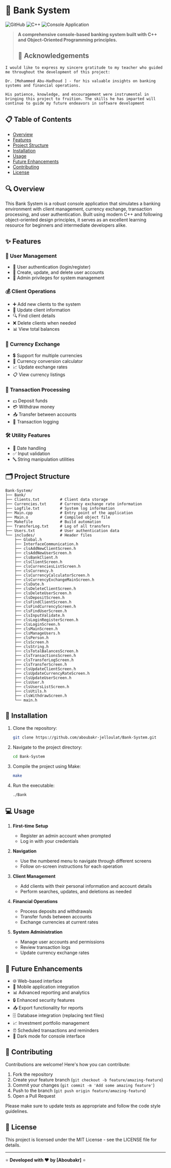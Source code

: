 # 🏦 Bank System

![GitHub](https://img.shields.io/badge/license-MIT-blue)
![C++](https://img.shields.io/badge/C%2B%2B-00599C?style=flat&logo=c%2B%2B&logoColor=white)
![Console Application](https://img.shields.io/badge/Console-Application-brightgreen)

> **A comprehensive console-based banking system built with C++ and Object-Oriented Programming principles.**
>
> ## 🙏 Acknowledgements
```
I would like to express my sincere gratitude to my teacher who guided me throughout the development of this project:

Dr. [Mohammed Abu-Hadhoud ] - for his valuable insights on banking systems and financial operations.

His patience, knowledge, and encouragement were instrumental in bringing this project to fruition. The skills he has imparted will continue to guide my future endeavors in software development
```

## 📋 Table of Contents

- [Overview](#overview)
- [Features](#features)
- [Project Structure](#project-structure)
- [Installation](#installation)
- [Usage](#usage)
- [Future Enhancements](#future-enhancements)
- [Contributing](#contributing)
- [License](#license)

## 🔍 Overview

This Bank System is a robust console application that simulates a banking environment with client management, currency exchange, transaction processing, and user authentication. Built using modern C++ and following object-oriented design principles, it serves as an excellent learning resource for beginners and intermediate developers alike.

## ✨ Features

### 👥 User Management
- 🔐 User authentication (login/register)
- 👤 Create, update, and delete user accounts
- 👮 Admin privileges for system management

### 💰 Client Operations
- ➕ Add new clients to the system
- 🔄 Update client information
- 🔍 Find client details
- ❌ Delete clients when needed
- 📊 View total balances

### 💱 Currency Exchange
- 💲 Support for multiple currencies
- 🧮 Currency conversion calculator
- 📈 Update exchange rates
- 📋 View currency listings

### 💸 Transaction Processing
- 💵 Deposit funds
- 💳 Withdraw money
- 📤 Transfer between accounts
- 📝 Transaction logging

### 🛠️ Utility Features
- 📅 Date handling
- ✅ Input validation
- 🔤 String manipulation utilities

## 🗂️ Project Structure

```
Bank-System/
├── Bank/
├── Clients.txt         # Client data storage
├── Currencies.txt      # Currency exchange rate information
├── Logfile.txt         # System log information
├── Main.cpp            # Entry point of the application
├── Main.o              # Compiled object file
├── Makefile            # Build automation
├── TransferLog.txt     # Log of all transfers
├── Users.txt           # User authentication data
└── includes/           # Header files
    ├── Global.h
    ├── InterfaceCommunication.h
    ├── clsAddNewClientScreen.h
    ├── clsAddNewUserScreen.h
    ├── clsBankClient.h
    ├── clsClientScreen.h
    ├── clsCurrenciesListScreen.h
    ├── clsCurrency.h
    ├── clsCurrencyCalculatorScreen.h
    ├── clsCurrencyExchangeMainScreen.h
    ├── clsDate.h
    ├── clsDeleteClientScreen.h
    ├── clsDeleteUserScreen.h
    ├── clsDepositScreen.h
    ├── clsFindClientScreen.h
    ├── clsFindCurrencyScreen.h
    ├── clsFindUserScreen.h
    ├── clsInputValidate.h
    ├── clsLoginRegisterScreen.h
    ├── clsLoginScreen.h
    ├── clsMainScreen.h
    ├── clsManageUsers.h
    ├── clsPerson.h
    ├── clsScreen.h
    ├── clsString.h
    ├── clsTotalBalancesScreen.h
    ├── clsTransactionsScreen.h
    ├── clsTransferLogScreen.h
    ├── clsTransferScreen.h
    ├── clsUpdateClientScreen.h
    ├── clsUpdateCurrencyRateScreen.h
    ├── clsUpdateUserScreen.h
    ├── clsUser.h
    ├── clsUsersListScreen.h
    ├── clsUtils.h
    ├── clsWithdrawScreen.h
    └── main.h
```

## 🚀 Installation

1. Clone the repository:
   ```bash
   git clone https://github.com/aboubakr-jelloulat/Bank-System.git
   ```

2. Navigate to the project directory:
   ```bash
   cd Bank-System
   ```

3. Compile the project using Make:
   ```bash
   make
   ```

4. Run the executable:
   ```bash
   ./Bank
   ```

## 💻 Usage

1. **First-time Setup**
   - Register an admin account when prompted
   - Log in with your credentials

2. **Navigation**
   - Use the numbered menu to navigate through different screens
   - Follow on-screen instructions for each operation

3. **Client Management**
   - Add clients with their personal information and account details
   - Perform searches, updates, and deletions as needed

4. **Financial Operations**
   - Process deposits and withdrawals
   - Transfer funds between accounts
   - Exchange currencies at current rates

5. **System Administration**
   - Manage user accounts and permissions
   - Review transaction logs
   - Update currency exchange rates



## 🚧 Future Enhancements

- 🌐 Web-based interface
- 📱 Mobile application integration
- 📊 Advanced reporting and analytics
- 🔒 Enhanced security features
- 📤 Export functionality for reports
- 🗄️ Database integration (replacing text files)
- 📈 Investment portfolio management
- ⏰ Scheduled transactions and reminders
- 🌙 Dark mode for console interface

## 🤝 Contributing

Contributions are welcome! Here's how you can contribute:

1. Fork the repository
2. Create your feature branch (`git checkout -b feature/amazing-feature`)
3. Commit your changes (`git commit -m 'Add some amazing feature'`)
4. Push to the branch (`git push origin feature/amazing-feature`)
5. Open a Pull Request

Please make sure to update tests as appropriate and follow the code style guidelines.

## 📄 License

This project is licensed under the MIT License - see the LICENSE file for details.

---

⭐ **Developed with ❤️ by [Aboubakr]** ⭐
